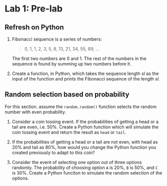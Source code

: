# Lab 1: Pre-lab

## Refresh on Python

1. Fibonacci sequence is a series of numbers:

    > 0, 1, 1, 2, 3, 5, 8, 13, 21, 34, 55, 89, ...

    The first two numbers are 0 and 1. The rest of the numbers in the sequence is found by summing up two numbers before it.

2. Create a function, in Python, which takes the sequence length *sl* as the input of the function and prints the Fibonacci sequence of the length *sl*.

## Random selection based on probability

For this section. assume the `random.random()` function selects the random number with even probability.

1. Consider a coin tossing event. If the probabilities of getting a head or a tail are even, i.e. 50%. Create a Python function which will simulate the coin tossing event and return the result as `head` or `tail`.

2. If the probabilities of getting a head or a tail are not even, with head as 20% and tail as 80%, how would you change the Python function you created previously to adapt to this coin?

3. Consider the event of selecting one option out of three options randomly. The probability of choosing option `A` is 20%, `B` is 50%, and  `C` is 30%. Create a Python funciton to simulate the random selection of the options.